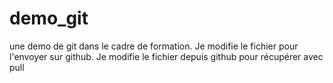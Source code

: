 demo_git
========

une demo de git dans le cadre de formation. 
Je modifie le fichier pour l'envoyer sur github.
Je modifie le fichier depuis github pour récupérer avec pull
